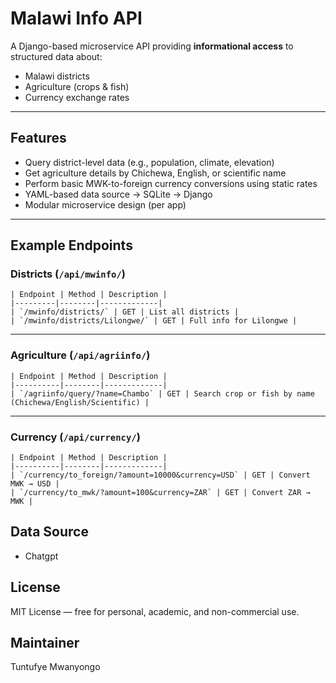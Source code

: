 # Malawi Info API

A Django-based microservice API providing **informational access** to structured data about:
- Malawi districts
- Agriculture (crops & fish)
- Currency exchange rates

---

## Features

- Query district-level data (e.g., population, climate, elevation)
- Get agriculture details by Chichewa, English, or scientific name
- Perform basic MWK-to-foreign currency conversions using static rates
- YAML-based data source → SQLite → Django
- Modular microservice design (per app)

---

## Example Endpoints

### Districts (`/api/mwinfo/`)

```
| Endpoint | Method | Description |
|---------|--------|-------------|
| `/mwinfo/districts/` | GET | List all districts |
| `/mwinfo/districts/Lilongwe/` | GET | Full info for Lilongwe |
```
---

### Agriculture (`/api/agriinfo/`)

```
| Endpoint | Method | Description |
|----------|--------|-------------|
| `/agriinfo/query/?name=Chambo` | GET | Search crop or fish by name (Chichewa/English/Scientific) |
```
---

### Currency (`/api/currency/`)
```
| Endpoint | Method | Description |
|----------|--------|-------------|
| `/currency/to_foreign/?amount=10000&currency=USD` | GET | Convert MWK → USD |
| `/currency/to_mwk/?amount=100&currency=ZAR` | GET | Convert ZAR → MWK |
```

## Data Source
- Chatgpt

## License

MIT License — free for personal, academic, and non-commercial use.

## Maintainer

Tuntufye Mwanyongo
